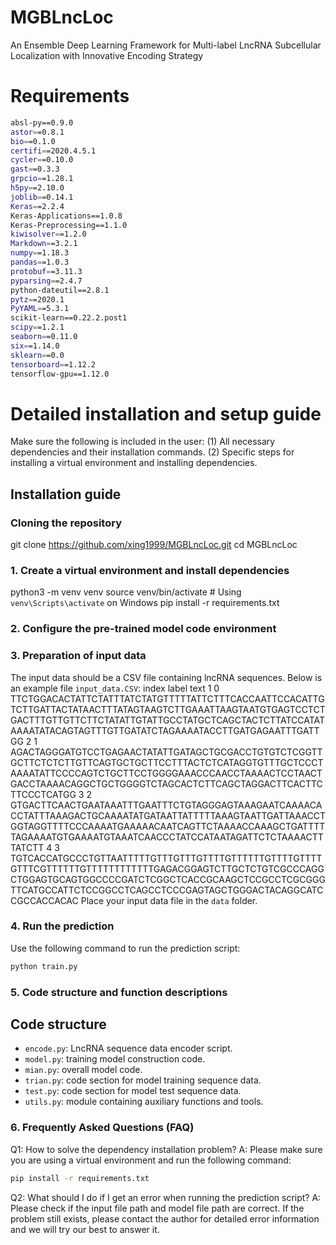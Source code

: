 # MGBLncLoc
An Ensemble Deep Learning Framework for Multi-label LncRNA Subcellular Localization with Innovative Encoding Strategy

# Requirements
```bash
absl-py==0.9.0
astor==0.8.1
bio==0.1.0
certifi==2020.4.5.1
cycler==0.10.0
gast==0.3.3
grpcio==1.28.1
h5py==2.10.0
joblib==0.14.1
Keras==2.2.4
Keras-Applications==1.0.8
Keras-Preprocessing==1.1.0
kiwisolver==1.2.0
Markdown==3.2.1
numpy==1.18.3
pandas==1.0.3
protobuf==3.11.3
pyparsing==2.4.7
python-dateutil==2.8.1
pytz==2020.1
PyYAML==5.3.1
scikit-learn==0.22.2.post1
scipy==1.2.1
seaborn==0.11.0
six==1.14.0
sklearn==0.0
tensorboard==1.12.2
tensorflow-gpu==1.12.0
```
# Detailed installation and setup guide
Make sure the following is included in the user: (1) All necessary dependencies and their installation commands. (2) Specific steps for installing a virtual environment and installing dependencies.
## Installation guide
### Cloning the repository
git clone https://github.com/xing1999/MGBLncLoc.git
cd MGBLncLoc
### 1. Create a virtual environment and install dependencies
python3 -m venv venv
source venv/bin/activate  # Using `venv\Scripts\activate` on Windows
pip install -r requirements.txt
### 2. Configure the pre-trained model code environment
### 3. Preparation of input data
The input data should be a CSV file containing lncRNA sequences. Below is an example file `input_data.CSV`:
index	label	text
1	0	TTCTGGACACTATTCTATTTATCTATGTTTTTATTCTTTCACCAATTCCACATTGTCTTGATTACTATAACTTTATAGTAAGTCTTGAAATTAAGTAATGTGAGTCCTCTGACTTTGTTGTTCTTCTATATTGTATTGCCTATGCTCAGCTACTCTTATCCATATAAAATATACAGTAGTTTGTTGATATCTAGAAAATACCTTGATGAGAATTTGATTGG
2	1	AGACTAGGGATGTCCTGAGAACTATATTGATAGCTGCGACCTGTGTCTCGGTTGCTTCTCTCTTGTTCAGTGCTGCTTCCTTTACTCTCATAGGTGTTTGCTCCCTAAAATATTCCCCAGTCTGCTTCCTGGGGAAACCCAACCTAAAACTCCTAACTGACCTAAAACAGGCTGCTGGGGTCTAGCACTCTTCAGCTAGGACTTCACTTCTTCCCTCATGG
3	2	GTGACTTCAACTGAATAAATTTGAATTTCTGTAGGGAGTAAAGAATCAAAACACCTATTTAAAGACTGCAAAATATGATAATTATTTTTAAAGTAATTGATTAAACCTGGTAGGTTTTCCCAAAATGAAAAACAATCAGTTCTAAAACCAAAGCTGATTTTTAGAAAATGTGAAAATGTAAATCAACCCTATCCATAATAGATTCTCTAAAACTTTATCTT
4	3	TGTCACCATGCCCTGTTAATTTTTGTTTGTTTGTTTTGTTTTTTGTTTTGTTTTGTTTCGTTTTTTGTTTTTTTTTTTTGAGACGGAGTCTTGCTCTGTCGCCCAGGCTGGAGTGCAGTGGCCCCGATCTCGGCTCACCGCAAGCTCCGCCTCGCGGGTTCATGCCATTCTCCGGCCTCAGCCTCCCGAGTAGCTGGGACTACAGGCATCCGCCACCACAC
Place your input data file in the `data` folder.
### 4. Run the prediction
Use the following command to run the prediction script:
```bash
python train.py
```
### 5. Code structure and function descriptions
## Code structure
- `encode.py`: LncRNA sequence data encoder script.
- `model.py`: training model construction code.
- `mian.py`: overall model code.
- `trian.py`: code section for model training sequence data.
- `test.py`: code section for model test sequence data.
- `utils.py`: module containing auxiliary functions and tools.
### 6. Frequently Asked Questions (FAQ)
Q1: How to solve the dependency installation problem?
A: Please make sure you are using a virtual environment and run the following command:
```bash
pip install -r requirements.txt
```
Q2: What should I do if I get an error when running the prediction script?
A: Please check if the input file path and model file path are correct. If the problem still exists, please contact the author for detailed error information and we will try our best to answer it.
